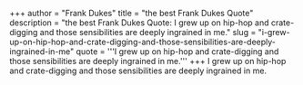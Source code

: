 +++
author = "Frank Dukes"
title = "the best Frank Dukes Quote"
description = "the best Frank Dukes Quote: I grew up on hip-hop and crate-digging and those sensibilities are deeply ingrained in me."
slug = "i-grew-up-on-hip-hop-and-crate-digging-and-those-sensibilities-are-deeply-ingrained-in-me"
quote = '''I grew up on hip-hop and crate-digging and those sensibilities are deeply ingrained in me.'''
+++
I grew up on hip-hop and crate-digging and those sensibilities are deeply ingrained in me.
